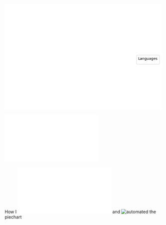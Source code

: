 ![Weekly Commit Distribution Per Language](./commit_distribution_week_20.png)

![Resume / CV](./cv-master.pdf)

How I ![created](./analyze_contributions.py) and ![automated](./.github/workflows/weekly_contributions.yml) the piechart
